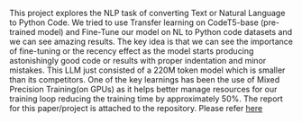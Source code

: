 This project explores the NLP task of converting Text or Natural Language to Python Code. 
We tried to use Transfer learning on CodeT5-base (pre-trained model) and Fine-Tune our model on NL to Python code datasets and we can see amazing results.
The key idea is that we can see the importance of fine-tuning or the recency effect as the model starts producing astonishingly good code or results with proper indentation and minor mistakes.
This LLM just consisted of a 220M token model which is smaller than its competitors.
One of the key learnings has been the use of Mixed Precision Training(on GPUs) as it helps better manage resources for our training loop reducing the training time by approximately 50%.
The report for this paper/project is attached to the repository. Please refer [here](https://github.com/devyanimardia/Text_to_code/blob/main/Project%20Report%20-%20Team%205%20Final.pdf)
